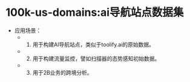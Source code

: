 # 100k-us-domains:ai导航站点数据集
 - 应用场景：
   - 1. 用于构建AI导航站点，类似于toolify.ai的原始数据。
   - 2. 用于构建流量监控，譬如扫描器的态势感知初始数据。
   - 3. 用于2B业务的跨境分析。


